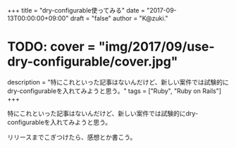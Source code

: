 +++
title = "dry-configurable使ってみる"
date = "2017-09-13T00:00:00+09:00"
draft = "false"
author = "K@zuki."
# TODO: cover = "img/2017/09/use-dry-configurable/cover.jpg"
description = "特にこれといった記事はないんだけど、新しい案件では試験的にdry-configurableを入れてみようと思う。"
tags = ["Ruby", "Ruby on Rails"]
+++

特にこれといった記事はないんだけど、新しい案件では試験的にdry-configurableを入れてみようと思う。

リリースまでこぎつけたら、感想とか書こう。
